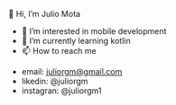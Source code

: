 👋 Hi, I’m Julio Mota
- 👀 I’m interested in mobile development
- 🌱 I’m currently learning kotlin
- 📫 How to reach me 
* email: juliorgm@gmail.com
* likedin: @juliorgm
* instagran: @juliorgm1



